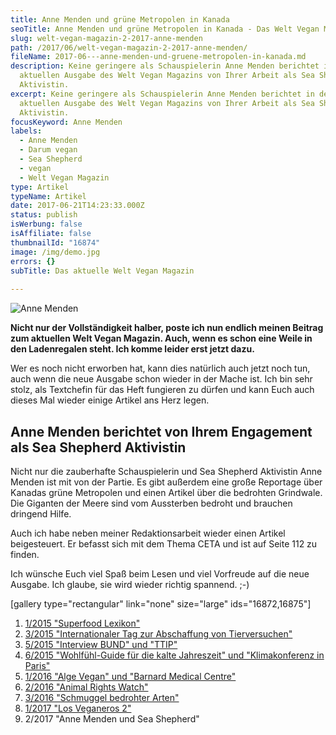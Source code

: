 ```yaml
---
title: Anne Menden und grüne Metropolen in Kanada
seoTitle: Anne Menden und grüne Metropolen in Kanada - Das Welt Vegan Magazin
slug: welt-vegan-magazin-2-2017-anne-menden
path: /2017/06/welt-vegan-magazin-2-2017-anne-menden/
fileName: 2017-06---anne-menden-und-gruene-metropolen-in-kanada.md
description: Keine geringere als Schauspielerin Anne Menden berichtet in der
  aktuellen Ausgabe des Welt Vegan Magazins von Ihrer Arbeit als Sea Shepherd
  Aktivistin.
excerpt: Keine geringere als Schauspielerin Anne Menden berichtet in der
  aktuellen Ausgabe des Welt Vegan Magazins von Ihrer Arbeit als Sea Shepherd
  Aktivistin.
focusKeyword: Anne Menden
labels:
  - Anne Menden
  - Darum vegan
  - Sea Shepherd
  - vegan
  - Welt Vegan Magazin
type: Artikel
typeName: Artikel
date: 2017-06-21T14:23:33.000Z
status: publish
isWerbung: false
isAffiliate: false
thumbnailId: "16874"
image: /img/demo.jpg
errors: {}
subTitle: Das aktuelle Welt Vegan Magazin
  
---
```


![Anne Menden](http://cardamonchai.com/wp-content/uploads/2017/06/34605728674_f80099782f_k-640x640.jpg)

**Nicht nur der Vollständigkeit halber, poste ich nun endlich meinen Beitrag zum
aktuellen Welt Vegan Magazin. Auch, wenn es schon eine Weile in den Ladenregalen
steht. Ich komme leider erst jetzt dazu.**

Wer es noch nicht erworben hat, kann dies natürlich auch jetzt noch tun, auch
wenn die neue Ausgabe schon wieder in der Mache ist. Ich bin sehr stolz, als
Textchefin für das Heft fungieren zu dürfen und kann Euch auch dieses Mal wieder
einige Artikel ans Herz legen.

## Anne Menden berichtet von Ihrem Engagement als Sea Shepherd Aktivistin

Nicht nur die zauberhafte Schauspielerin und Sea Shepherd Aktivistin Anne Menden
ist mit von der Partie. Es gibt außerdem eine große Reportage über Kanadas grüne
Metropolen und einen Artikel über die bedrohten Grindwale. Die Giganten der
Meere sind vom Aussterben bedroht und brauchen dringend Hilfe.

Auch ich habe neben meiner Redaktionsarbeit wieder einen Artikel beigesteuert.
Er befasst sich mit dem Thema CETA und ist auf Seite 112 zu finden.

Ich wünsche Euch viel Spaß beim Lesen und viel Vorfreude auf die neue Ausgabe.
Ich glaube, sie wird wieder richtig spannend. ;-)

[gallery type="rectangular" link="none" size="large" ids="16872,16875"]

1.  [1/2015 "Superfood Lexikon"](/2015/04/mein-erster-artikel-im-welt-vegan-magazin/)
1.  [3/2015 "Internationaler Tag zur Abschaffung von Tierversuchen"](/2015/05/das-neue-welt-vegan-magazin-ist-da/)
1.  [5/2015 "Interview BUND" und "TTIP"](/2015/10/die-fuenfte-ausgabe-vom-welt-vegan-magazin-ist-da/)
1.  [6/2015 "Wohlfühl-Guide für die kalte Jahreszeit" und "Klimakonferenz in Paris"](/2015/12/die-sechste-ausgabe-vom-welt-vegan-magazin-ist-da/)
1.  [1/2016 "Alge Vegan" und "Barnard Medical Centre"](/2016/03/welt-vegan-magazin-die-ausgabe-12016-ist-da/)
1.  [2/2016 "Animal Rights Watch"](/2016/08/welt-vegan-magazin-22016/)
1.  [3/2016 "Schmuggel bedrohter Arten"](/2016/09/thomas-d-im-welt-vegan-magazin/)
1.  [1/2017 "Los Veganeros 2"](/2017/03/los-veganeros-welt-vegan-magazin-1-2017/)
1.  2/2017 "Anne Menden und Sea Shepherd"

  